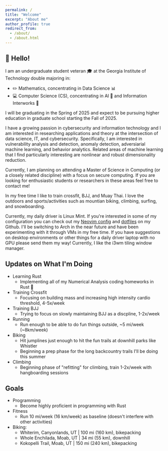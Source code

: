 ```yaml
---
permalink: /
title: "Welcome"
excerpt: "About me"
author_profile: true
redirect_from: 
  - /about/
  - /about.html
---
```


## **:wave: Hello!**

I am an undergraduate student veteran :mortar_board: at the Georgia Institute of Technology double majoring in:
- :pencil2: Mathematics, concentrating in Data Science :bar_chart:
- :computer: Computer Science (CS), concentrating in AI :speech_balloon: and Information Interworks :satellite:

I will be graduating in the Spring of 2025 and expect to be pursuing higher education in graduate school starting the Fall of 2025.

I have a growing passion in cybersecurity and information technology and I am interested in researching applications and theory at the intersection of data science, IT, and cybersecurity. Specifically, I am interested in vulnerability analysis and detection, anomaly detection, adversiarial machine learning, and behavior analytics. Related areas of machine learning that I find particularly interesting are nonlinear and robust dimensionality reduction.

Currently, I am planning on attending a Master of Science in Computing (or a closely related discipline) with a focus on secure computing. If you are looking for enthusiastic students or researchers in these areas feel free to contact me!

In my free time I like to train crossfit, BJJ, and Muay Thai. I love the outdoors and sports/activities such as mountian biking, climbing, surfing, and snowboarding.

Currently, my daily driver is Linux Mint. If you're interested in some of my configuration you can check out my [Neovim config](https://github.com/abarton51/kickstart.nvim) and [dotfiles](https://github.com/abarton51/dotfiles) on my Github. I'll be switching to Arch in the near future and have been experimenting with it through VMs in my free time. If you have suggestions on desktop environments or other things for a daily driver laptop with no GPU please send them my way! Currently, I like the i3wm tiling window manager.

## Updates on What I'm Doing

- Learning Rust
  - Implementing all of my Numerical Analysis coding homeworks in Rust :crab:
- Training Crossfit
  - Focusing on building mass and increasing high intensity cardio threshold, 4-5x/week
- Training BJJ
  - Trying to focus on slowly maintaining BJJ as a discpline, 1-2x/week
- Running
  - Run enough to be able to do fun things outside, ~5 mi/week (~8km/week)
- Biking
  - Hit jumplines just enough to hit the fun trails at downhill parks like Whistler
  - Beginning a prep phase for the long backcountry trails I'll be doing this summer
- Climbing
  - Beginning phase of "refitting" for climbing, train 1-2x/week with hangboarding sessions

## Goals

- Programming
  - Become highly proficient in programming with Rust
- Fitness
  - Run 10 mi/week (16 km/week) as baseline (doesn't interfere with other activities)
- Biking:
  - Whiterim, Canyonlands, UT \| 100 mi (160 km), bikepacking
  - Whole Enchilada, Moab, UT \| 34 mi (55 km), downhill
  - Kokopelli Trail, Moab, UT \| 150 mi (240 km), bikepacking


